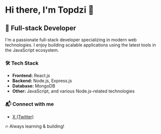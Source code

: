 # Hi there, I'm Topdzi 👋  

## 🚀 Full-stack Developer  

I'm a passionate full-stack developer specializing in modern web technologies. I enjoy building scalable applications using the latest tools in the JavaScript ecosystem.  

### 🛠 Tech Stack  
- **Frontend:** React.js  
- **Backend:** Node.js, Express.js  
- **Database:** MongoDB  
- **Other:** JavaScript, and various Node.js-related technologies  

### 📬 Connect with me  
- [X (Twitter)](https://x.com/topdzi1)  

🔥 Always learning & building!  
